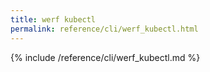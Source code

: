 ```yaml
---
title: werf kubectl
permalink: reference/cli/werf_kubectl.html
---
```


{% include /reference/cli/werf_kubectl.md %}

